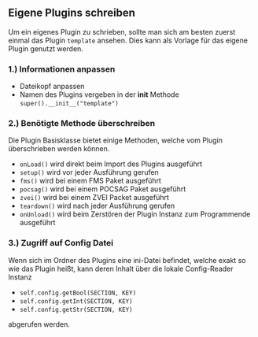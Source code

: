 ## Eigene Plugins schreiben

Um ein eigenes Plugin zu schrieben, sollte man sich am besten zuerst einmal das Plugin `template` ansehen.
Dies kann als Vorlage für das eigene Plugin genutzt werden.

### 1.) Informationen anpassen
- Dateikopf anpassen
- Namen des Plugins vergeben in der __init__ Methode `super().__init__("template")`

### 2.) Benötigte Methode überschreiben
Die Plugin Basisklasse bietet einige Methoden, welche vom Plugin überschrieben werden können.
- `onLoad()` wird direkt beim Import des Plugins ausgeführt
- `setup()` wird vor jeder Ausführung gerufen
- `fms()` wird bei einem FMS Paket ausgeführt
- `pocsag()` wird bei einem POCSAG Paket ausgeführt
- `zvei()` wird bei einem ZVEI Packet ausgeführt
- `teardown()` wird nach jeder Ausführung gerufen
- `onUnload()` wird beim Zerstören der Plugin Instanz zum Programmende ausgeführt

### 3.) Zugriff auf Config Datei
Wenn sich im Ordner des Plugins eine ini-Datei befindet,
welche exakt so wie das Plugin heißt, kann deren Inhalt
über die lokale Config-Reader Instanz
- `self.config.getBool(SECTION, KEY)`
- `self.config.getInt(SECTION, KEY)`
- `self.config.getStr(SECTION, KEY)`

abgerufen werden.
